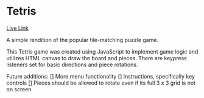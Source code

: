 # Tetris

[Live Link][tetris]

[tetris]: http://stephanie-lee.github.io/Tetris/

A simple rendition of the popular tile-matching puzzle game.

This Tetris game was created using JavaScript to implement game logic and utilizes HTML canvas to draw the board and pieces. There are keypress listeners set for basic directions and piece rotations.

Future additions:
[] More menu functionality
[] Instructions, specifically key controls
[] Pieces should be allowed to rotate even if its full 3 x 3 grid is not on screen
